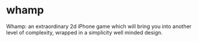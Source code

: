 # whamp
Whamp: an extraordinary 2d iPhone game which will bring you into another level of complexity, wrapped in a simplicity well minded design.
